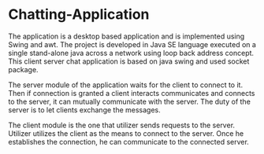 # Chatting-Application
The application is a desktop based application and is
implemented using Swing and awt. The project is developed in Java SE language executed on
a single stand-alone java across a network using loop back address concept.
This client server chat application is based on java swing and used socket package.

The server module of the application waits for the client to connect to it. Then if connection
is granted a client interacts communicates and connects to the server, it can mutually
communicate with the server. The duty of the server is to let clients exchange the messages.

The client module is the one that utilizer sends requests to the server. Utilizer utilizes the
client as the means to connect to the server. Once he establishes the connection, he can
communicate to the connected server.
